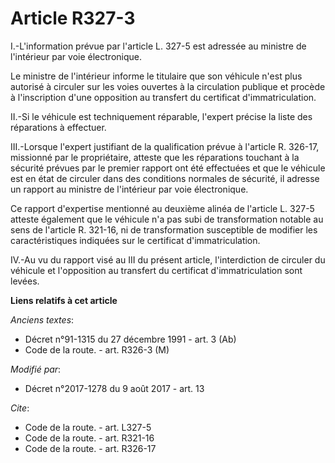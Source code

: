 # Article R327-3

I.-L'information prévue par l'article L. 327-5 est adressée au ministre de l'intérieur par voie électronique.

Le ministre de l'intérieur informe le titulaire que son véhicule n'est plus autorisé à circuler sur les voies ouvertes à la
circulation publique et procède à l'inscription d'une opposition au transfert du certificat d'immatriculation.

II.-Si le véhicule est techniquement réparable, l'expert précise la liste des réparations à effectuer.

III.-Lorsque l'expert justifiant de la qualification prévue à l'article R. 326-17, missionné par le propriétaire, atteste que
les réparations touchant à la sécurité prévues par le premier rapport ont été effectuées et que le véhicule est en état de
circuler dans des conditions normales de sécurité, il adresse un rapport au ministre de l'intérieur par voie électronique.

Ce rapport d'expertise mentionné au deuxième alinéa de l'article L. 327-5 atteste également que le véhicule n'a pas subi de
transformation notable au sens de l'article R. 321-16, ni de transformation susceptible de modifier les caractéristiques
indiquées sur le certificat d'immatriculation.

IV.-Au vu du rapport visé au III du présent article, l'interdiction de circuler du véhicule et l'opposition au transfert du
certificat d'immatriculation sont levées.

**Liens relatifs à cet article**

_Anciens textes_:

  - Décret n°91-1315 du 27 décembre 1991 - art. 3 (Ab)
  - Code de la route. - art. R326-3 (M)

_Modifié par_:

  - Décret n°2017-1278 du 9 août 2017 - art. 13

_Cite_:

  - Code de la route. - art. L327-5
  - Code de la route. - art. R321-16
  - Code de la route. - art. R326-17
